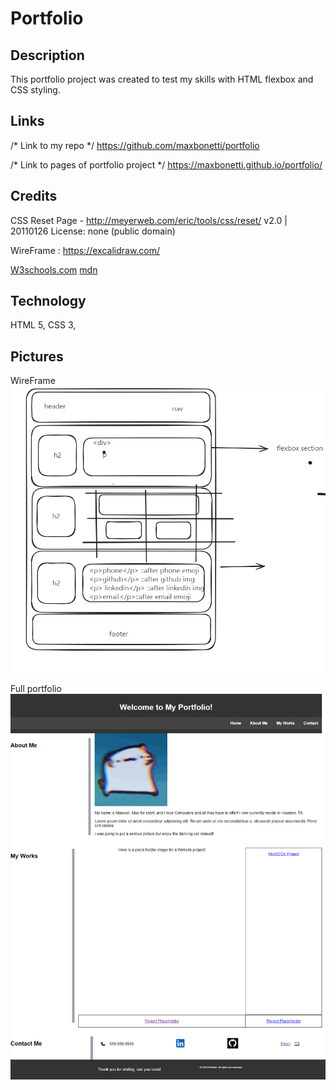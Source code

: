 # Portfolio

## Description
This portfolio project was created to test my skills with HTML flexbox and CSS styling.



## Links
/* Link to my repo */
https://github.com/maxbonetti/portfolio

/* Link to pages of portfolio project */
https://maxbonetti.github.io/portfolio/

## Credits
CSS Reset Page -
http://meyerweb.com/eric/tools/css/reset/ 
   v2.0 | 20110126
   License: none (public domain)

WireFrame : https://excalidraw.com/

[W3schools.com](https://www.w3schools.com/)
[mdn](https://developer.mozilla.org/en-US/)
   
## Technology
HTML 5, CSS 3, 

## Pictures
WireFrame 
<img src="./assets/images/portfolio-wireframe-setup.PNG"/>

Full portfolio 
<img src="./assets/images/workspace_Projects_portfolio_portfolio_index.png"/>
